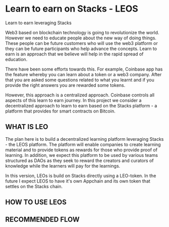 # Learn to earn on Stacks - LEOS
Learn to earn leveraging Stacks 

Web3 based on blockchain technology is going to revolutionize the world. However we need to educate people about the new way of doing things. These people can be future customers who will use the web3 platform or they can be future participants who help advance the concepts. Learn to earn is an approach that we believe will help in the rapid spread of education.

There have been some efforts towards this. For example, Coinbase app has the feature whereby you can learn about a token or a web3 company. After that you are asked some questions related to what you learnt and if you provide the right answers you are rewarded some tokens.

However, this approach is a centralized approach. Coinbase controls all aspects of this learn to earn journey.  In this project we consider a decentralized approach to learn to earn based on the Stacks platform - a platform that provides for smart contracts on Bitcoin.


## WHAT IS LEO
The plan here is to build a decentralized learning platform leveraging Stacks - the LEOS platform. The platform will enable companies to create learning material and to provide tokens as rewards for those who provide proof of learning. In addition, we expect this platform to be used by various teams structured as DAOs as they seek to reward the creators and curators of knowledge while the learners will pay for the learnings.

In this version, LEOs is build on Stacks directly using a LEO-token. In the future I expect LEOS to have it's own Appchain and its own token that settles on the Stacks chain. 

## HOW TO USE LEOS




## RECOMMENDED FLOW 
